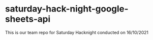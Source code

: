 # saturday-hack-night-google-sheets-api
This is our team repo for Saturday Hacknight conducted on 16/10/2021
